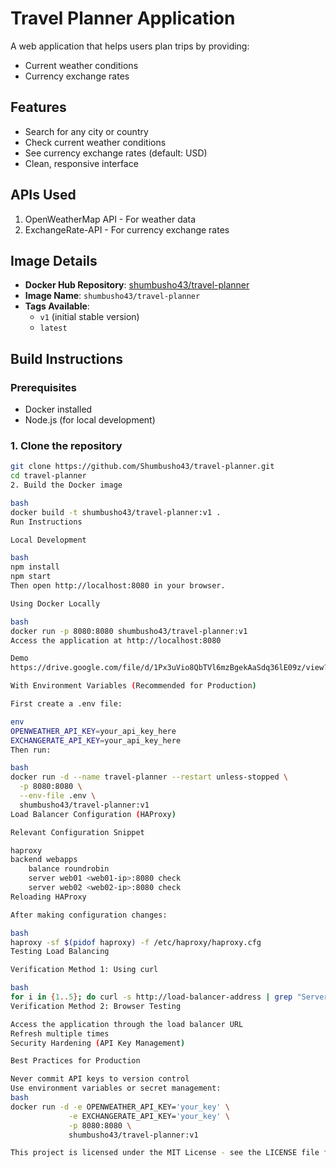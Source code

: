 # Travel Planner Application

A web application that helps users plan trips by providing:
- Current weather conditions
- Currency exchange rates

## Features
- Search for any city or country
- Check current weather conditions
- See currency exchange rates (default: USD)
- Clean, responsive interface

## APIs Used
1. OpenWeatherMap API - For weather data
2. ExchangeRate-API - For currency exchange rates

## Image Details
- **Docker Hub Repository**: [shumbusho43/travel-planner](https://hub.docker.com/r/shumbusho43/travel-planner)
- **Image Name**: `shumbusho43/travel-planner`
- **Tags Available**: 
  - `v1` (initial stable version)
  - `latest`

## Build Instructions

### Prerequisites
- Docker installed
- Node.js (for local development)

### 1. Clone the repository
```bash
git clone https://github.com/Shumbusho43/travel-planner.git
cd travel-planner
2. Build the Docker image

bash
docker build -t shumbusho43/travel-planner:v1 .
Run Instructions

Local Development

bash
npm install
npm start
Then open http://localhost:8080 in your browser.

Using Docker Locally

bash
docker run -p 8080:8080 shumbusho43/travel-planner:v1
Access the application at http://localhost:8080

Demo
https://drive.google.com/file/d/1Px3uVio8QbTVl6mzBgekAaSdq36lE09z/view?usp=share_link

With Environment Variables (Recommended for Production)

First create a .env file:

env
OPENWEATHER_API_KEY=your_api_key_here
EXCHANGERATE_API_KEY=your_api_key_here
Then run:

bash
docker run -d --name travel-planner --restart unless-stopped \
  -p 8080:8080 \
  --env-file .env \
  shumbusho43/travel-planner:v1
Load Balancer Configuration (HAProxy)

Relevant Configuration Snippet

haproxy
backend webapps
    balance roundrobin
    server web01 <web01-ip>:8080 check
    server web02 <web02-ip>:8080 check
Reloading HAProxy

After making configuration changes:

bash
haproxy -sf $(pidof haproxy) -f /etc/haproxy/haproxy.cfg
Testing Load Balancing

Verification Method 1: Using curl

bash
for i in {1..5}; do curl -s http://load-balancer-address | grep "Server" || echo "Response received"; done
Verification Method 2: Browser Testing

Access the application through the load balancer URL
Refresh multiple times
Security Hardening (API Key Management)

Best Practices for Production

Never commit API keys to version control
Use environment variables or secret management:
bash
docker run -d -e OPENWEATHER_API_KEY='your_key' \
             -e EXCHANGERATE_API_KEY='your_key' \
             -p 8080:8080 \
             shumbusho43/travel-planner:v1

This project is licensed under the MIT License - see the LICENSE file for details.